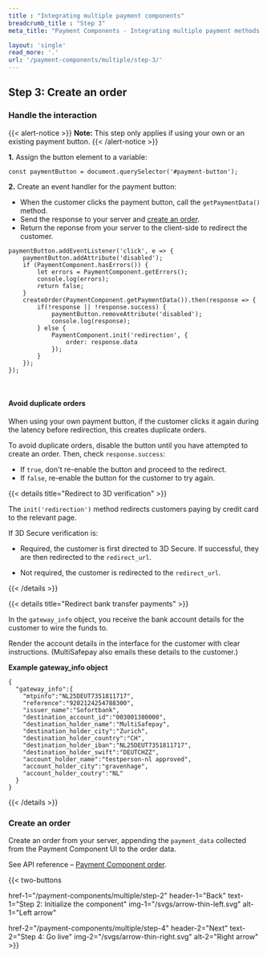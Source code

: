 ```yaml
---
title : "Integrating multiple payment components"
breadcrumb_title : "Step 3"
meta_title: "Payment Components - Integrating multiple payment methods step 3 - MultiSafepay Docs"

layout: 'single'
read_more: '.'
url: '/payment-components/multiple/step-3/'
--- 
```


## Step 3: Create an order

### Handle the interaction

{{< alert-notice >}} **Note:** This step only applies if using your own or an existing payment button. {{< /alert-notice >}}

**1.** Assign the button element to a variable:

```
const paymentButton = document.querySelector('#payment-button');
```

**2.** Create an event handler for the payment button:

- When the customer clicks the payment button, call the `getPaymentData()` method.
- Send the response to your server and [create an order](#create-an-order).
- Return the reponse from your server to the client-side to redirect the customer.

```
paymentButton.addEventListener('click', e => {
    paymentButton.addAttribute('disabled');
    if (PaymentComponent.hasErrors()) {
        let errors = PaymentComponent.getErrors();
        console.log(errors);
        return false;
    }
    createOrder(PaymentComponent.getPaymentData()).then(response => {
        if(!response || !response.success) {
            paymentButton.removeAttribute('disabled');
            console.log(response);
        } else {
            PaymentComponent.init('redirection', {
                order: response.data
            });
        }
    });
});
```
&nbsp;  
#### Avoid duplicate orders

When using your own payment button, if the customer clicks it again during the latency before redirection, this creates duplicate orders. 

To avoid duplicate orders, disable the button until you have attempted to create an order. Then, check `response.success`:

- If `true`, don't re-enable the button and proceed to the redirect.
- If `false`, re-enable the button for the customer to try again. 

{{< details title="Redirect to 3D verification" >}}

The `init('redirection')` method redirects customers paying by credit card to the relevant page.

If 3D Secure verification is:

- Required, the customer is first directed to 3D Secure. If successful, they are then redirected to the `redirect_url`. 

- Not required, the customer is redirected to the `redirect_url`.

{{< /details >}}

{{< details title="Redirect bank transfer payments" >}}

In the `gateway_info` object, you receive the bank account details for the customer to wire the funds to.

Render the account details in the interface for the customer with clear instructions. (MultiSafepay also emails these details to the customer.)

**Example gateway_info object**
```
{
  "gateway_info":{
    "mtpinfo":"NL25DEUT7351811717",
    "reference":"9202124254788300",
    "issuer_name":"Sofortbank",
    "destination_account_id":"003001380000",
    "destination_holder_name":"MultiSafepay",
    "destination_holder_city":"Zurich",
    "destination_holder_country":"CH",
    "destination_holder_iban":"NL25DEUT7351811717",
    "destination_holder_swift":"DEUTCHZZ",
    "account_holder_name":"testperson-nl approved",
    "account_holder_city":"gravenhage",
    "account_holder_coutry":"NL"
  }
}
```
{{< /details >}}

### Create an order

Create an order from your server, appending the `payment_data` collected from the Payment Component UI to the order data.

See API reference – [Payment Component order](/api/#payment-component-orders).

{{< two-buttons

href-1="/payment-components/multiple/step-2" header-1="Back" text-1="Step 2: Initialize the component" img-1="/svgs/arrow-thin-left.svg" alt-1="Left arrow" 

href-2="/payment-components/multiple/step-4" header-2="Next" text-2="Step 4: Go live" img-2="/svgs/arrow-thin-right.svg" alt-2="Right arrow" >}}



